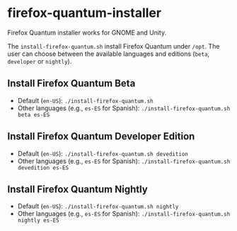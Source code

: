 # firefox-quantum-installer
Firefox Quantum installer works for GNOME and Unity. 

The `install-firefox-quantum.sh` install Firefox Quantum under `/opt`.
The user can choose between the available languages and editions (`beta`, `developer` or `nightly`).

## Install Firefox Quantum Beta
- Default (`en-US`): `./install-firefox-quantum.sh`
- Other languages (e.g., `es-ES` for Spanish): `./install-firefox-quantum.sh beta es-ES`

## Install Firefox Quantum Developer Edition
- Default (`en-US`): `./install-firefox-quantum.sh devedition`
- Other languages (e.g., `es-ES` for Spanish): `./install-firefox-quantum.sh devedition es-ES`

## Install Firefox Quantum Nightly
- Default (`en-US`): `./install-firefox-quantum.sh nightly`
- Other languages (e.g., `es-ES` for Spanish): `./install-firefox-quantum.sh nightly es-ES`
